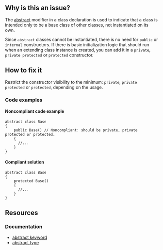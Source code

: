 ## Why is this an issue?
 
The [abstract](https://learn.microsoft.com/en-us/dotnet/csharp/language-reference/keywords/abstract) modifier in a class declaration is used to indicate that a class is intended only to be a base class of other classes, not instantiated on its own.
 
Since `abstract` classes cannot be instantiated, there is no need for `public` or `internal` constructors. If there is basic initialization logic that should run when an extending class instance is created, you can add it in a `private`, `private protected` or `protected` constructor.
 
## How to fix it
 
Restrict the constructor visibility to the minimum: `private`, `private protected` or `protected`, depending on the usage.
 
### Code examples
 
#### Noncompliant code example

    abstract class Base
    {
        public Base() // Noncompliant: should be private, private protected or protected.
        {
          //...
        }
    }

#### Compliant solution

    abstract class Base
    {
        protected Base()
        {
          //...
        }
    }

## Resources
 
### Documentation
 
- [abstract keyword](https://learn.microsoft.com/en-us/dotnet/csharp/language-reference/keywords/abstract)
- [abstract type](https://en.wikipedia.org/wiki/Abstract_type)